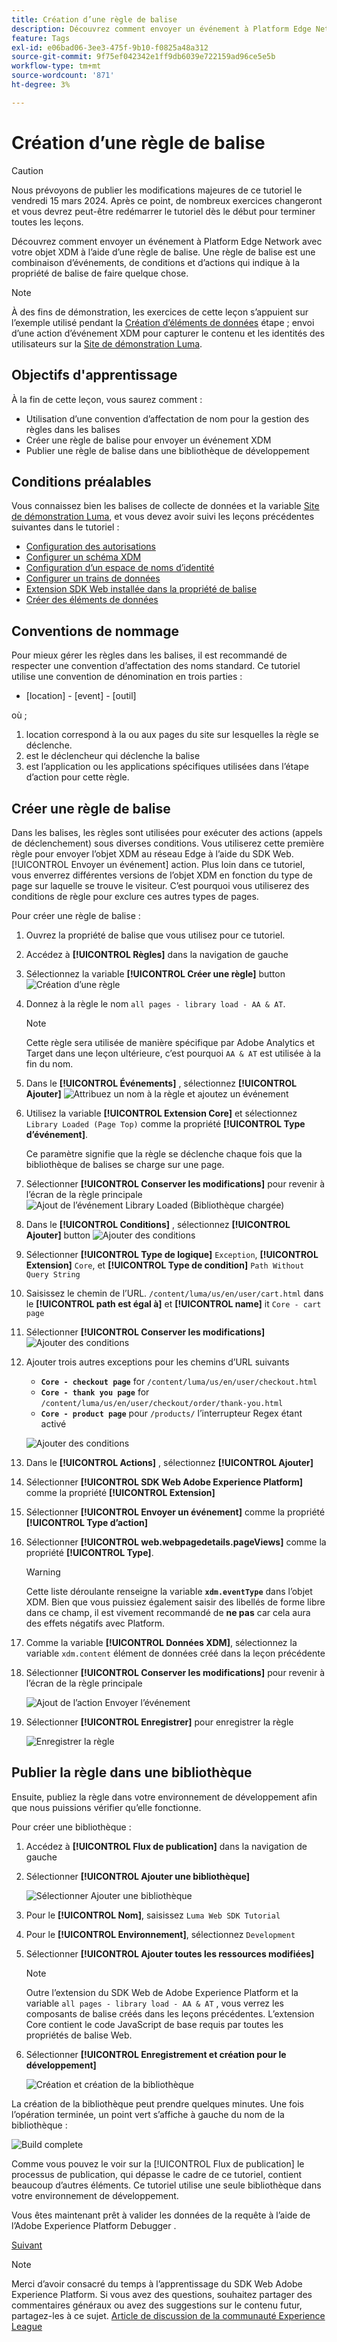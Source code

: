 ```yaml
---
title: Création d’une règle de balise
description: Découvrez comment envoyer un événement à Platform Edge Network avec votre objet XDM à l’aide d’une règle de balise. Cette leçon fait partie du tutoriel Mise en oeuvre de Adobe Experience Cloud avec le SDK Web .
feature: Tags
exl-id: e06bad06-3ee3-475f-9b10-f0825a48a312
source-git-commit: 9f75ef042342e1ff9db6039e722159ad96ce5e5b
workflow-type: tm+mt
source-wordcount: '871'
ht-degree: 3%

---
```


# Création d’une règle de balise


>[!CAUTION]
>
>Nous prévoyons de publier les modifications majeures de ce tutoriel le vendredi 15 mars 2024. Après ce point, de nombreux exercices changeront et vous devrez peut-être redémarrer le tutoriel dès le début pour terminer toutes les leçons.

Découvrez comment envoyer un événement à Platform Edge Network avec votre objet XDM à l’aide d’une règle de balise. Une règle de balise est une combinaison d’événements, de conditions et d’actions qui indique à la propriété de balise de faire quelque chose.

>[!NOTE]
>
> À des fins de démonstration, les exercices de cette leçon s’appuient sur l’exemple utilisé pendant la [Création d’éléments de données](create-data-elements.md) étape ; envoi d’une action d’événement XDM pour capturer le contenu et les identités des utilisateurs sur la [Site de démonstration Luma](https://luma.enablementadobe.com/content/luma/us/en.html).


## Objectifs d&#39;apprentissage

À la fin de cette leçon, vous saurez comment :

* Utilisation d’une convention d’affectation de nom pour la gestion des règles dans les balises
* Créer une règle de balise pour envoyer un événement XDM
* Publier une règle de balise dans une bibliothèque de développement


## Conditions préalables

Vous connaissez bien les balises de collecte de données et la variable [Site de démonstration Luma](https://luma.enablementadobe.com/content/luma/us/en.html), et vous devez avoir suivi les leçons précédentes suivantes dans le tutoriel :

* [Configuration des autorisations](configure-permissions.md)
* [Configurer un schéma XDM](configure-schemas.md)
* [Configuration d’un espace de noms d’identité](configure-identities.md)
* [Configurer un trains de données](configure-datastream.md)
* [Extension SDK Web installée dans la propriété de balise](install-web-sdk.md)
* [Créer des éléments de données](create-data-elements.md)

## Conventions de nommage

Pour mieux gérer les règles dans les balises, il est recommandé de respecter une convention d’affectation des noms standard. Ce tutoriel utilise une convention de dénomination en trois parties :

* [location] - [event] - [outil]

où ;

1. location correspond à la ou aux pages du site sur lesquelles la règle se déclenche.
1. est le déclencheur qui déclenche la balise
1. est l’application ou les applications spécifiques utilisées dans l’étape d’action pour cette règle.


## Créer une règle de balise

Dans les balises, les règles sont utilisées pour exécuter des actions (appels de déclenchement) sous diverses conditions. Vous utiliserez cette première règle pour envoyer l’objet XDM au réseau Edge à l’aide du SDK Web. [!UICONTROL Envoyer un événement] action. Plus loin dans ce tutoriel, vous enverrez différentes versions de l’objet XDM en fonction du type de page sur laquelle se trouve le visiteur. C’est pourquoi vous utiliserez des conditions de règle pour exclure ces autres types de pages.

Pour créer une règle de balise :

1. Ouvrez la propriété de balise que vous utilisez pour ce tutoriel.
1. Accédez à **[!UICONTROL Règles]** dans la navigation de gauche
1. Sélectionnez la variable **[!UICONTROL Créer une règle]** button
   ![Création d’une règle](assets/rules-create.png)
1. Donnez à la règle le nom `all pages - library load - AA & AT`.

   >[!NOTE]
   >
   > Cette règle sera utilisée de manière spécifique par Adobe Analytics et Target dans une leçon ultérieure, c’est pourquoi `AA & AT` est utilisée à la fin du nom.

1. Dans le **[!UICONTROL Événements]** , sélectionnez **[!UICONTROL Ajouter]**
   ![Attribuez un nom à la règle et ajoutez un événement](assets/rule-name.png)
1. Utilisez la variable **[!UICONTROL Extension Core]** et sélectionnez `Library Loaded (Page Top)` comme la propriété **[!UICONTROL Type d’événement]**.

   Ce paramètre signifie que la règle se déclenche chaque fois que la bibliothèque de balises se charge sur une page.
1. Sélectionner **[!UICONTROL Conserver les modifications]** pour revenir à l’écran de la règle principale
   ![Ajout de l’événement Library Loaded (Bibliothèque chargée)](assets/rule-event-pagetop.png)
1. Dans le **[!UICONTROL Conditions]** , sélectionnez **[!UICONTROL Ajouter]** button
   ![Ajouter des conditions](assets/rules-add-conditions.png)
1. Sélectionner **[!UICONTROL Type de logique]** `Exception`, **[!UICONTROL Extension]** `Core`, et **[!UICONTROL Type de condition]** `Path Without Query String`
1. Saisissez le chemin de l’URL. `/content/luma/us/en/user/cart.html` dans le **[!UICONTROL path est égal à]** et **[!UICONTROL name]** it `Core - cart page`
1. Sélectionner **[!UICONTROL Conserver les modifications]**
   ![Ajouter des conditions](assets/rule-condition-exception.png)
1. Ajouter trois autres exceptions pour les chemins d’URL suivants

   * **`Core - checkout page`** for `/content/luma/us/en/user/checkout.html`
   * **`Core - thank you page`** for `/content/luma/us/en/user/checkout/order/thank-you.html`
   * **`Core - product page`** pour `/products/` l’interrupteur Regex étant activé

   ![Ajouter des conditions](assets/rule-condition-exception-all.png)

1. Dans le **[!UICONTROL Actions]** , sélectionnez **[!UICONTROL Ajouter]**
1. Sélectionner **[!UICONTROL SDK Web Adobe Experience Platform]** comme la propriété **[!UICONTROL Extension]**
1. Sélectionner **[!UICONTROL Envoyer un événement]** comme la propriété **[!UICONTROL Type d’action]**
1. Sélectionner **[!UICONTROL web.webpagedetails.pageViews]** comme la propriété **[!UICONTROL Type]**.

   >[!WARNING]
   >
   > Cette liste déroulante renseigne la variable **`xdm.eventType`** dans l’objet XDM. Bien que vous puissiez également saisir des libellés de forme libre dans ce champ, il est vivement recommandé de **ne pas** car cela aura des effets négatifs avec Platform.

1. Comme la variable **[!UICONTROL Données XDM]**, sélectionnez la variable `xdm.content` élément de données créé dans la leçon précédente
1. Sélectionner **[!UICONTROL Conserver les modifications]** pour revenir à l’écran de la règle principale

   ![Ajout de l’action Envoyer l’événement](assets/rule-set-action-xdm.png)
1. Sélectionner **[!UICONTROL Enregistrer]** pour enregistrer la règle

   ![Enregistrer la règle](assets/rule-save.png)

## Publier la règle dans une bibliothèque

Ensuite, publiez la règle dans votre environnement de développement afin que nous puissions vérifier qu’elle fonctionne.

Pour créer une bibliothèque :

1. Accédez à **[!UICONTROL Flux de publication]** dans la navigation de gauche
1. Sélectionner **[!UICONTROL Ajouter une bibliothèque]**

   ![Sélectionner Ajouter une bibliothèque](assets/rule-publish-library.png)
1. Pour le **[!UICONTROL Nom]**, saisissez `Luma Web SDK Tutorial`
1. Pour le **[!UICONTROL Environnement]**, sélectionnez `Development`
1. Sélectionner  **[!UICONTROL Ajouter toutes les ressources modifiées]**

   >[!NOTE]
   >
   >    Outre l’extension du SDK Web de Adobe Experience Platform et la variable `all pages - library load - AA & AT` , vous verrez les composants de balise créés dans les leçons précédentes. L’extension Core contient le code JavaScript de base requis par toutes les propriétés de balise Web.

1. Sélectionner **[!UICONTROL Enregistrement et création pour le développement]**

   ![Création et création de la bibliothèque](assets/rule-publish-add-all-changes.png)

La création de la bibliothèque peut prendre quelques minutes. Une fois l’opération terminée, un point vert s’affiche à gauche du nom de la bibliothèque :

![Build complete](assets/rule-publish-success.png)

Comme vous pouvez le voir sur la [!UICONTROL Flux de publication] le processus de publication, qui dépasse le cadre de ce tutoriel, contient beaucoup d’autres éléments. Ce tutoriel utilise une seule bibliothèque dans votre environnement de développement.

Vous êtes maintenant prêt à valider les données de la requête à l’aide de l’Adobe Experience Platform Debugger .

[Suivant ](validate-with-debugger.md)

>[!NOTE]
>
>Merci d’avoir consacré du temps à l’apprentissage du SDK Web Adobe Experience Platform. Si vous avez des questions, souhaitez partager des commentaires généraux ou avez des suggestions sur le contenu futur, partagez-les à ce sujet. [Article de discussion de la communauté Experience League](https://experienceleaguecommunities.adobe.com/t5/adobe-experience-platform-launch/tutorial-discussion-implement-adobe-experience-cloud-with-web/td-p/444996)
